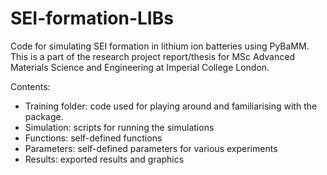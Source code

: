 # SEI-formation-LIBs

Code for simulating SEI formation in lithium ion batteries using PyBaMM. 
This is a part of the research project report/thesis for MSc Advanced Materials Science and Engineering at Imperial College London.

Contents: 
- Training folder: code used for playing around and familiarising with the package.
- Simulation: scripts for running the simulations
- Functions: self-defined functions
- Parameters: self-defined parameters for various experiments
- Results: exported results and graphics
